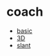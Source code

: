 # coach

- [basic](https://codepen.io/rthor/pen/rNzWJa)
- [3D](https://codepen.io/iamarend/pen/yOwqdq)
- [slant](https://codepen.io/yagoestevez/pen/rqamJb)
